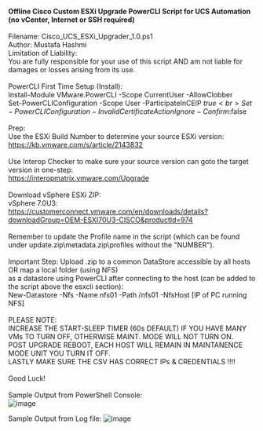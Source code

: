 <b>Offline Cisco Custom ESXi Upgrade PowerCLI Script for UCS Automation (no vCenter, Internet or SSH required)<br></b><br>
Filename: Cisco_UCS_ESXi_Upgrader_1.0.ps1<br>
Author: Mustafa Hashmi<br>
Limitation of Liability: <br>
You are fully responsible for your use of this script AND am not liable for damages or losses arising from its use.<br>
<br>
PowerCLI First Time Setup (Install):<br>
Install-Module VMware.PowerCLI -Scope CurrentUser -AllowClobber<br>
Set-PowerCLIConfiguration -Scope User -ParticipateInCEIP $true<br>
Set-PowerCLIConfiguration -InvalidCertificateAction Ignore -Confirm:$false<br>
<br>
Prep:<br>
Use the ESXi Build Number to determine your source ESXi version:<br>
https://kb.vmware.com/s/article/2143832<br>
<br>
Use Interop Checker to make sure your source version can goto the target version in one-step:<br>
https://interopmatrix.vmware.com/Upgrade<br>
<br>
Download vSphere ESXi ZIP:<br>
vSphere 7.0U3: https://customerconnect.vmware.com/en/downloads/details?downloadGroup=OEM-ESXI70U3-CISCO&productId=974<br>
<br>
Remember to update the Profile name in the script (which can be found under update.zip\metadata.zip\profiles without the "NUMBER").<br><br>
Important Step: Upload .zip to a common DataStore accessible by all hosts OR map a local folder (using NFS) <br>
as a datastore using PowerCLI after connecting to the host (can be added to the script above the esxcli section):<br>
New-Datastore -Nfs -Name nfs01 -Path /nfs01 -NfsHost [IP of PC running NFS]<br>
<br>
PLEASE NOTE:<br>
INCREASE THE START-SLEEP TIMER (60s DEFAULT) IF YOU HAVE MANY VMs TO TURN OFF, OTHERWISE MAINT. MODE WILL NOT TURN ON.<br>
POST UPGRADE REBOOT, EACH HOST WILL REMAIN IN MAINTANENCE MODE UNIT YOU TURN IT OFF.<br>
LASTLY MAKE SURE THE CSV HAS CORRECT IPs & CREDENTIALS !!!!<br>
<br>
Good Luck!<br>
<br>
Sample Output from PowerShell Console:<br>
![image](https://user-images.githubusercontent.com/85717393/209022229-5c7e32d6-8e66-45c5-bd4f-733fdaf4ffa0.png)

Sample Output from Log file:
![image](https://user-images.githubusercontent.com/85717393/209022299-ade896bb-e5ee-46f9-b281-f6636211a53a.png)
